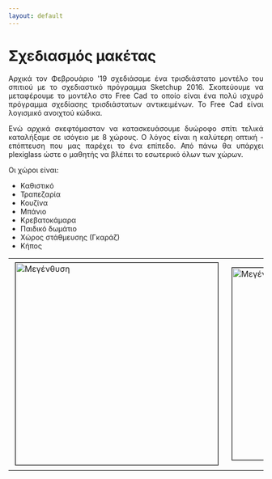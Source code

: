 ```yaml
---
layout: default
---
```

<div style="text-align: justify;">
 <h1>Σχεδιασμός μακέτας</h1>
 <p>Αρχικά τον Φεβρουάριο '19 σχεδιάσαμε ένα τρισδιάστατο μοντέλο του σπιτιού με το σχεδιαστικό πρόγραμμα Sketchup 2016. Σκοπεύουμε να μεταφέρουμε το μοντέλο στο Free Cad το οποίο είναι ένα πολύ ισχυρό πρόγραμμα σχεδίασης τρισδιάστατων αντικειμένων. Το Free Cad είναι λογισμικό ανοιχτού κώδικα.</p>
 <p>Ενώ αρχικά σκεφτόμασταν να κατασκευάσουμε δυώροφο σπίτι τελικά καταλήξαμε σε ισόγειο με 8 χώρους. Ο λόγος είναι η καλύτερη οπτική - επόπτευση που μας παρέχει το ένα επίπεδο. Από πάνω θα υπάρχει plexiglass ώστε ο μαθητής να βλέπει το εσωτερικό όλων των χώρων.</p>
 <p>Οι χώροι είναι:</p>
  <ul>
   <li>Καθιστικό</li>
   <li>Τραπεζαρία</li>
   <li>Κουζίνα</li>
   <li>Μπάνιο</li>
   <li>Κρεβατοκάμαρα</li>
   <li>Παιδικό δωμάτιο</li>
   <li>Χώρος στάθμευσης (Γκαράζ)</li>
   <li>Κήπος</li>
  </ul>
  <table>
   <tr>
    <td>
     <a href="{{ "/assets/images/maketa_3d.jpg" | relative_url }}" onclick="return hs.expand(this)" class="highslide" target="_self">
      <img src="{{ "/assets/images/maketa_3d_small.jpg" | relative_url }}" alt="Μεγένθυση" title="Μεγένθυση" style="float: center; margin: 5px; border: 1px solid #000000; width: 400px;">
     </a>
    </td>
    <td>
     <a href="{{ "/assets/images/sxediasmos.jpg" | relative_url }}" onclick="return hs.expand(this)" class="highslide" target="_self">
      <img src="{{ "/assets/images/sxediasmos_small.jpg" | relative_url }}" alt="Μεγένθυση" title="Μεγένθυση" style="float: center; margin: 5px; border: 1px solid #000000; width: 380px;">
     </a>
    </td>
    <td>
     <a href="{{ "/assets/images/maketa2.jpg" | relative_url }}" onclick="return hs.expand(this)" class="highslide" target="_self">
      <img src="{{ "/assets/images/maketa2_small.jpg" | relative_url }}" alt="Μεγένθυση" title="Μεγένθυση" style="float: center; margin: 5px; border: 1px solid #000000; width: 400px;">
     </a>
    </td>
   </tr>
  </table>
 <!--href="{{ "/assets/css/style.css?v=" | append: site.github.build_revision | relative_url }}"-->
</div>